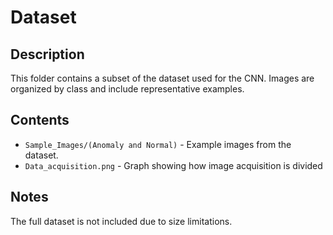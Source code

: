 # Dataset

## Description
This folder contains a subset of the dataset used for the CNN. Images are organized by class and include representative examples.

## Contents
- `Sample_Images/(Anomaly and Normal)` - Example images from the dataset.
- `Data_acquisition.png` - Graph showing how image acquisition is divided
## Notes
The full dataset is not included due to size limitations.

